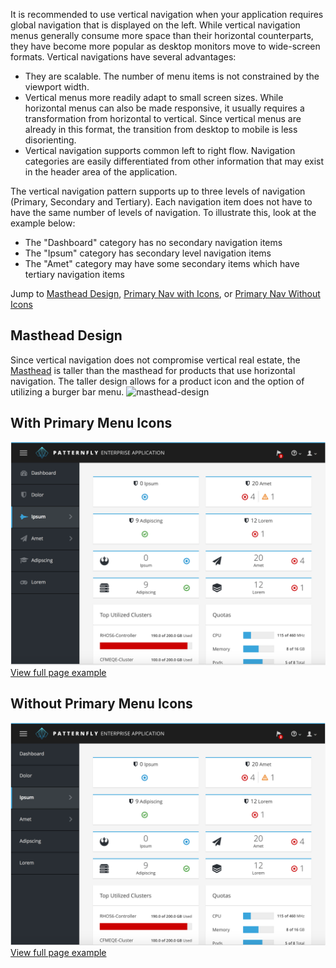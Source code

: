 It is recommended to use vertical navigation when your application requires global navigation that is displayed on the left. While vertical navigation menus generally consume more space than their horizontal counterparts, they have become more popular as desktop monitors move to wide-screen formats. Vertical navigations have several advantages:

- They are scalable. The number of menu items is not constrained by the viewport width.
- Vertical menus more readily adapt to small screen sizes. While horizontal menus can also be made responsive, it usually requires a transformation from horizontal to vertical. Since vertical menus are already in this format, the transition from desktop to mobile is less disorienting.
- Vertical navigation supports common left to right flow. Navigation categories are easily differentiated from other information that may exist in the header area of the application.

The vertical navigation pattern supports up to three levels of navigation (Primary, Secondary and Tertiary). Each navigation item does not have to have the same number of levels of navigation. To illustrate this, look at the example below:

- The "Dashboard" category has no secondary navigation items
- The "Ipsum" category has secondary level navigation items
- The "Amet" category may have some secondary items which have tertiary navigation items

Jump to [Masthead Design](#masthead-design), [Primary Nav with Icons](#with-primary-menu-icons), or [Primary Nav Without Icons](#without-primary-menu-icons)


## Masthead Design
Since vertical navigation does not compromise vertical real estate, the [Masthead](https://www.patternfly.org/pattern-library/application-framework/masthead/#_) is taller than the masthead for products that use horizontal navigation. The taller design allows for a product icon and the option of utilizing a burger bar menu.
![masthead-design](img/masthead-vertical.png)

## With Primary Menu Icons
![with-primary-menu-icons](img/navigation-vertical-icons.png)
[View full page example](http://www.patternfly.org/pattern-library/navigation/vertical-navigation/vertical-navigation.html#_)

## Without Primary Menu Icons
![without-primary-menu-icons](img/navigation-vertical-no-icons.png)
[View full page example](http://www.patternfly.org/pattern-library/navigation/vertical-navigation/vertical-navigation-without-icons.html#_)
